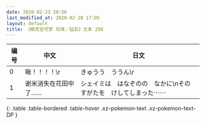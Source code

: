 ```yaml
---
date: 2020-02-23 20:56
last_modified_at: 2020-02-28 17:05
layout: default
title: 《精灵宝可梦 珍珠／钻石》文本 250
---
```

| 编号 | 中文 | 日文 |
| ---- | ---- | ---- |
| 0 | 啾！！！！\r | きゅうう　ううん\r |
| 1 | 谢米消失在花田中了…… | シェイミは　はなぞのの　なかに\nその　すがたを　けしてしまった⋯⋯ |
{: .table .table-bordered .table-hover .xz-pokemon-text .xz-pokemon-text-DP }